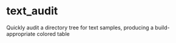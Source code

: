 # text_audit
Quickly audit a directory tree for text samples, producing a build-appropriate colored table
